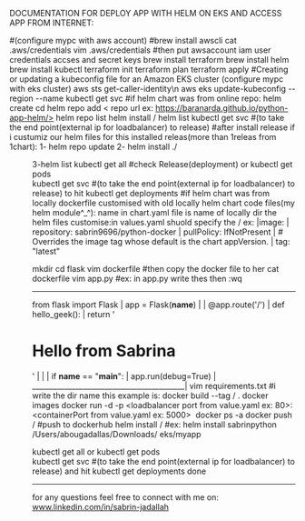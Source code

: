 DOCUMENTATION FOR DEPLOY APP WITH HELM ON EKS AND ACCESS APP FROM INTERNET:

#(configure mypc with aws account)
#brew install awscli
cat .aws/credentials
vim .aws/credentials #then put awsaccount iam user credentials accses and secret keys
brew install terraform
brew install helm
brew install kubectl
terraform init
terraform plan 
terraform apply
#Creating or updating a kubeconfig file for an Amazon EKS cluster (configure mypc with eks cluster)
aws sts get-caller-identity\n
aws eks update-kubeconfig --region <region code> --name <cluster name>
kubectl get svc
#if helm chart was from online repo:
 helm create <folder name>
 cd <folder name>
 helm repo add <reponame>  <  repo url ex: https://baranarda.github.io/python-app-helm/>
 helm repo list
 helm install <reponame>/<ReleaseName>
 helm list
 kubectl get svc #(to take the end point(external ip for loadbalancer) to release)
  #after install release if i custumiz our helm files for this installed releas(more than 1releas from 1chart):
   1- helm repo update
   2- helm install <New ReleaseName> ./<dir name for helm files> 
   3-helm list
 kubectl get all  #check Release(deployment)
 or
 kubectl get pods   
 kubectl get svc #(to take the end point(external ip for loadbalancer) to release) to hit
 kubectl get deployments
#if helm chart was from locally dockerfile customised with old locally helm chart code files(my helm module^_^):
name in chart.yaml file is name of locally dir the helm files
customise:in values.yaml shuold specify the <dockerhub username ex: sabrin9696>/<image name :ex python-docker> ex:
   |image:
   | repository: sabrin9696/python-docker 
   | pullPolicy: IfNotPresent
   | # Overrides the image tag whose default is the chart appVersion.
   | tag: "latest"

 mkdir <name ex:flask>
 cd flask
 vim dockerfile  #then copy the docker file to her
 cat dockerfile
 vim app.py  #ex: in app.py write thes then :wq     
 __________________________________________
  from flask import Flask                 |
  app = Flask(__name__)                   |
                                          |
  @app.route('/')                         |
  def hello_geek():                       |
    return '<h1>Hello from Sabrina</h2>'  |
                                          |
                                          |
  if __name__ == "__main__":              |
    app.run(debug=True)                   |
__________________________________________|
  vim requirements.txt  #i write the dir name this example is: <flask>
  docker build --tag <my dockerhub username ex: sabrin9696>/<image name :ex python-docker> .
  docker images
  docker run -d -p <loadbalancer port from value.yaml ex: 80>:<containerPort from value.yaml ex: 5000> <image name: python-docker> 
  docker ps -a
  docker push <my dockerhub username : sabrin9696>/<image name: python-docker>   #push to dockerhub
  helm install <ReleaseName> /<helm files dir path> #ex: helm install  sabrinpython  /Users/abougadallas/Downloads/
  eks/myapp

  kubectl get all
  or
  kubectl get pods   
  kubectl get svc #(to take the end point(external ip for loadbalancer) to release) and hit
  kubectl get deployments
done
______________________________________________________________________________________________________________
for any questions feel free to connect with me on: www.linkedin.com/in/sabrin-jadallah













